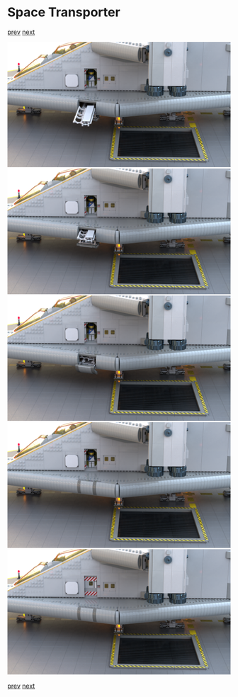# Space Transporter

[prev](01-landing-pad.md) [next](02-liftoff-prep-ramp.md)

![](02-liftoff-prep-ladder_1.png)
![](02-liftoff-prep-ladder_2.png)
![](02-liftoff-prep-ladder_3.png)
![](02-liftoff-prep-ladder_4.png)
![](02-liftoff-prep-ladder_5.png)

[prev](01-landing-pad.md) [next](02-liftoff-prep-ramp.md)
